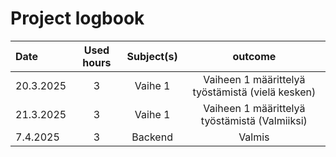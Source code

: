 ﻿# Project logbook

| Date  | Used hours | Subject(s) |  outcome |
| :---  |     :---:      |     :---:      |     :---:      |
| 20.3.2025 | 3 | Vaihe 1 | Vaiheen 1 määrittelyä työstämistä (vielä kesken) |
| 21.3.2025 | 3 | Vaihe 1 | Vaiheen 1 määrittelyä työstämistä (Valmiiksi) |
| 7.4.2025 | 3 | Backend | Valmis |
